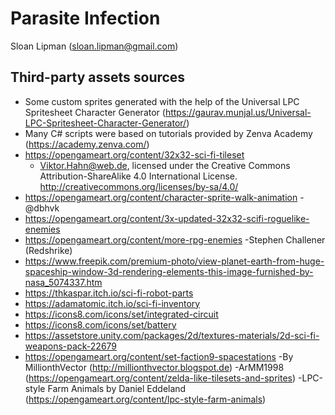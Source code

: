 # Parasite Infection

Sloan Lipman (sloan.lipman@gmail.com)

## Third-party assets sources

- Some custom sprites generated with the help of the Universal LPC Spritesheet Character Generator (<https://gaurav.munjal.us/Universal-LPC-Spritesheet-Character-Generator/>)
- Many C# scripts were based on tutorials provided by Zenva Academy (<https://academy.zenva.com/>)
- <https://opengameart.org/content/32x32-sci-fi-tileset>
  - Viktor.Hahn@web.de, licensed under the Creative Commons Attribution-ShareAlike 4.0 International License. <http://creativecommons.org/licenses/by-sa/4.0/>
- <https://opengameart.org/content/character-sprite-walk-animation>
  -@dbhvk
- <https://opengameart.org/content/3x-updated-32x32-scifi-roguelike-enemies>
- <https://opengameart.org/content/more-rpg-enemies>
  -Stephen Challener (Redshrike)
- <https://www.freepik.com/premium-photo/view-planet-earth-from-huge-spaceship-window-3d-rendering-elements-this-image-furnished-by-nasa_5074337.htm>
- <https://thkaspar.itch.io/sci-fi-robot-parts>
- <https://adamatomic.itch.io/sci-fi-inventory>
- <https://icons8.com/icons/set/integrated-circuit>
- <https://icons8.com/icons/set/battery>
- <https://assetstore.unity.com/packages/2d/textures-materials/2d-sci-fi-weapons-pack-22679>
- <https://opengameart.org/content/set-faction9-spacestations>
  -By MillionthVector (<http://millionthvector.blogspot.de>)
  -ArMM1998 (<https://opengameart.org/content/zelda-like-tilesets-and-sprites>)
  -LPC-style Farm Animals by Daniel Eddeland (<https://opengameart.org/content/lpc-style-farm-animals>)
  